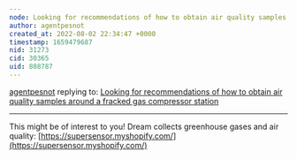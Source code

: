 ```yaml
---
node: Looking for recommendations of how to obtain air quality samples around a fracked gas compressor station
author: agentpesnot
created_at: 2022-08-02 22:34:47 +0000
timestamp: 1659479687
nid: 31273
cid: 30365
uid: 808787
---
```




[agentpesnot](../profile/agentpesnot) replying to: [Looking for recommendations of how to obtain air quality samples around a fracked gas compressor station](../notes/SBucic/07-11-2022/looking-for-recommendations-of-how-to-obtain-air-quality-samples-around-a-fracked-gas-compressor-station)

----
This might be of interest to you! Dream collects greenhouse gases and air quality: [https://supersensor.myshopify.com/](https://supersensor.myshopify.com/)